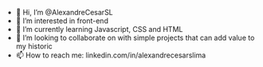 - 👋 Hi, I’m @AlexandreCesarSL
- 👀 I’m interested in front-end
- 🌱 I’m currently learning Javascript, CSS and HTML
- 💞️ I’m looking to collaborate on with simple projects that can add value to my historic
- 📫 How to reach me: linkedin.com/in/alexandrecesarslima
